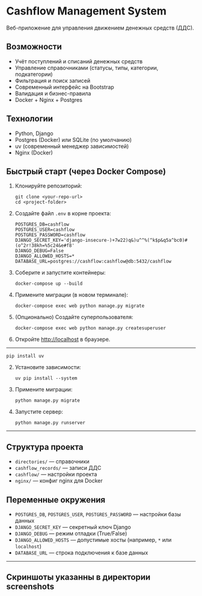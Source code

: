 # Cashflow Management System

Веб-приложение для управления движением денежных средств (ДДС).

## Возможности
- Учёт поступлений и списаний денежных средств
- Управление справочниками (статусы, типы, категории, подкатегории)
- Фильтрация и поиск записей
- Современный интерфейс на Bootstrap
- Валидация и бизнес-правила
- Docker + Nginx + Postgres

## Технологии
- Python, Django
- Postgres (Docker) или SQLite (по умолчанию)
- uv (современный менеджер зависимостей)
- Nginx (Docker)

## Быстрый старт (через Docker Compose)

1. Клонируйте репозиторий:
   ```
   git clone <your-repo-url>
   cd <project-folder>
   ```
2. Создайте файл `.env` в корне проекта:
   ```
   POSTGRES_DB=cashflow
   POSTGRES_USER=cashflow
   POSTGRES_PASSWORD=cashflow
   DJANGO_SECRET_KEY='django-insecure-)+7w22)q&)u^^%(^k$p&q5a^bc0)#(o^2r!38kh=%5c24&e#f8'
   DJANGO_DEBUG=False
   DJANGO_ALLOWED_HOSTS=*
   DATABASE_URL=postgres://cashflow:cashflow@db:5432/cashflow
   ```
3. Соберите и запустите контейнеры:
   ```
   docker-compose up --build
   ```
4. Примените миграции (в новом терминале):
   ```
   docker-compose exec web python manage.py migrate
   ```
5. (Опционально) Создайте суперпользователя:
   ```
   docker-compose exec web python manage.py createsuperuser
   ```
6. Откройте [http://localhost](http://localhost) в браузере.

---

   ```
   pip install uv
   ```
2. Установите зависимости:
   ```
   uv pip install --system
   ```
3. Примените миграции:
   ```
   python manage.py migrate
   ```
4. Запустите сервер:
   ```
   python manage.py runserver
   ```

---

## Структура проекта
- `directories/` — справочники
- `cashflow_records/` — записи ДДС
- `cashflow/` — настройки проекта
- `nginx/` — конфиг nginx для Docker

## Переменные окружения
- `POSTGRES_DB`, `POSTGRES_USER`, `POSTGRES_PASSWORD` — настройки базы данных
- `DJANGO_SECRET_KEY` — секретный ключ Django
- `DJANGO_DEBUG` — режим отладки (True/False)
- `DJANGO_ALLOWED_HOSTS` — допустимые хосты (например, `*` или `localhost`)
- `DATABASE_URL` — строка подключения к базе данных

---

## Скриншоты указанны в директории screenshots